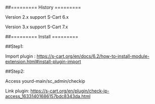 ##========= History =========

Version 2.x support S-Cart 6.x

Version 3.x support S-Cart 7.x

##========= Install =========

##Step1:

Import plugin : https://s-cart.org/en/docs/6.2/how-to-install-module-extension.html#install-plugin-import 

##Step2:

Access yourd-main/sc_admin/checkip

Link plugin: https://s-cart.org/en/plugin/check-ip-access_16331401686157bdc8343da.html
